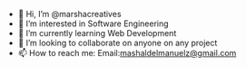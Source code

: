 - 👋 Hi, I’m @marshacreatives
- 👀 I’m interested in Software Engineering
- 🌱 I’m currently learning Web Development
- 💞️ I’m looking to collaborate on anyone on any project
- 📫 How to reach me: Email:mashaldelmanuelz@gmail.com

<!---
marshacreatives/marshacreatives is a ✨ special ✨ repository because its `README.md` (this file) appears on your GitHub profile.
You can click the Preview link to take a look at your changes.
--->
